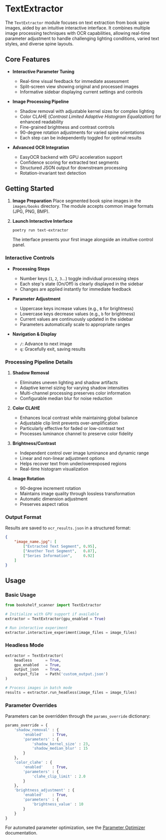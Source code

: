 # TextExtractor

The `TextExtractor` module focuses on text extraction from book spine images, aided by an intuitive interactive interface. It combines multiple image processing techniques with OCR capabilities, allowing real-time parameter adjustment to handle challenging lighting conditions, varied text styles, and diverse spine layouts.

## Core Features

- **Interactive Parameter Tuning**
  
  - Real-time visual feedback for immediate assessment
  - Split-screen view showing original and processed images
  - Informative sidebar displaying current settings and controls

- **Image Processing Pipeline**
  
  - Shadow removal with adjustable kernel sizes for complex lighting
  - Color CLAHE (*Contrast Limited Adaptive Histogram Equalization*) for enhanced readability
  - Fine-grained brightness and contrast controls
  - 90-degree rotation adjustments for varied spine orientations
  - Each step can be independently toggled for optimal results

- **Advanced OCR Integration**
  
  - EasyOCR backend with GPU acceleration support
  - Confidence scoring for extracted text segments
  - Structured JSON output for downstream processing
  - Rotation-invariant text detection

## Getting Started

1. **Image Preparation**
   Place segmented book spine images in the `images/books` directory. The module accepts common image formats (JPG, PNG, BMP).

2. **Launch Interactive Interface**
   ```bash
   poetry run text-extractor
   ```
   The interface presents your first image alongside an intuitive control panel.

### Interactive Controls

- **Processing Steps**
  
  - Number keys (`1`, `2`, `3`...) toggle individual processing steps
  - Each step's state (On/Off) is clearly displayed in the sidebar
  - Changes are applied instantly for immediate feedback

- **Parameter Adjustment**
  
  - Uppercase keys increase values (e.g., `B` for brightness)
  - Lowercase keys decrease values (e.g., `b` for brightness)
  - Current values are continuously updated in the sidebar
  - Parameters automatically scale to appropriate ranges

- **Navigation & Display**

  - `/`: Advance to next image
  - `q`: Gracefully exit, saving results

### Processing Pipeline Details

1. **Shadow Removal**
  
   - Eliminates uneven lighting and shadow artifacts
   - Adaptive kernel sizing for varying shadow intensities
   - Multi-channel processing preserves color information
   - Configurable median blur for noise reduction

2. **Color CLAHE**
  
   - Enhances local contrast while maintaining global balance
   - Adjustable clip limit prevents over-amplification
   - Particularly effective for faded or low-contrast text
   - Processes luminance channel to preserve color fidelity

3. **Brightness/Contrast**
  
   - Independent control over image luminance and dynamic range
   - Linear and non-linear adjustment options
   - Helps recover text from under/overexposed regions
   - Real-time histogram visualization

4. **Image Rotation**
  
   - 90-degree increment rotation
   - Maintains image quality through lossless transformation
   - Automatic dimension adjustment
   - Preserves aspect ratios

### Output Format

Results are saved to `ocr_results.json` in a structured format:
```json
{
    "image_name.jpg": [
        ["Extracted Text Segment", 0.95],
        ["Another Text Segment",   0.87],
        ["Series Information",     0.92]
    ]
}
```

## Usage

### Basic Usage

```python
from bookshelf_scanner import TextExtractor

# Initialize with GPU support if available
extractor = TextExtractor(gpu_enabled = True)

# Run interactive experiment
extractor.interactive_experiment(image_files = image_files)
```

### Headless Mode

```python
extractor = TextExtractor(
    headless      = True,
    gpu_enabled   = True,
    output_json   = True,
    output_file   = Path('custom_output.json')
)

# Process images in batch mode
results = extractor.run_headless(image_files = image_files)
```

### Parameter Overrides

Parameters can be overridden through the `params_override` dictionary:

```python
params_override = {
    'shadow_removal' : {
        'enabled'    : True,
        'parameters' : {
            'shadow_kernel_size' : 23,
            'shadow_median_blur' : 15
        }
    },
    'color_clahe' : {
        'enabled'    : True,
        'parameters' : {
            'clahe_clip_limit' : 2.0
        }
    },
    'brightness_adjustment' : {
        'enabled'    : True,
        'parameters' : {
            'brightness_value' : 10
        }
    }
}
```

For automated parameter optimization, see the [Parameter Optimizer](../parameter_optimizer/README.md) documentation.